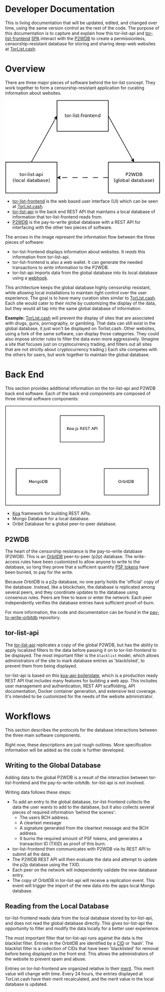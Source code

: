 # Developer Documentation

This is living documentation that will be updated, edited, and changed over time, using the same version control as the rest of the code. The purpose of this documentation is to capture and explain how this tor-list-api and [tor-list-frontend](https://github.com/Permissionless-Software-Foundation/tor-list-frontend) [SPA](https://en.wikipedia.org/wiki/Single-page_application) interact with the [P2WDB](https://github.com/Permissionless-Software-Foundation/ipfs-p2wdb-service) to create a permissionless, censorship-resistant database for storing and sharing deep-web websites at [TorList.cash](https://torlist.cash).

# Overview

There are three major pieces of software behind the tor-list concept. They work together to form a censorship-resistant application for curating information about websites.

![tor-list major subcomponents](./diagrams/software-interaction.png)

- [tor-list-frontend](https://github.com/Permissionless-Software-Foundation/tor-list-frontend) is the web based user interface (UI) which can be seen at [TorList.cash](https://torlist.cash/).
- [tor-list-api](https://github.com/Permissionless-Software-Foundation/tor-list-api) is the back end REST API that maintains a local database of information that tor-list-frontend reads from.
- [P2WDB](https://github.com/Permissionless-Software-Foundation/ipfs-p2wdb-service) is the pay-to-write global database with a REST API for interfacing with the other two pieces of software.

The arrows in the image represent the information flow between the three pieces of software:

- tor-list-frontend displays information about websites. It _reads_ this information from tor-list-api.
- tor-list-frontend is also a web wallet. It can generate the needed transactions to _write_ information to the P2WDB.
- tor-list-api imports data from the global database into its local database using a [webhook](https://en.wikipedia.org/wiki/Webhook).

This architecture keeps the global database highly censorship resistant, while allowing local installations to maintain tight control over the user experience. The goal is to have many curation sites similar to [TorList.cash](https://torlist.cash). Each site would cater to their niche by customizing the display of the data, but they would all tap into the same global database of information.

**Example:** [TorList.cash](https://torlist.cash) will prevent the display of sites that are associated with drugs, guns, pornography, or gambling. That data can still exist in the global database, it just won't be displayed on Torlist.cash. Other websites, using a fork of the same software, can display those categories. They could also impose stricter rules to filter the data even more aggressively. (Imagine a site that focuses just on cryptocurrency trading, and filters out all sites that are not strictly about cryptocurrency trading.) Each site competes with the others for users, but work together to maintain the global database.

# Back End

This section provides additional information on the tor-list-api and P2WDB back end software. Each of the back end components are composed of three internal software components:

![back end subcomponents](./diagrams/rest-api-subcomponents.png)

- [Koa](https://koajs.com/) framework for building REST APIs.
- Mongo Database for a local database.
- Oribit Database for a global peer-to-peer database.

## P2WDB

The heart of the censorship resistance is the pay-to-write database (P2WDB). This is an [OrbitDB](https://orbitdb.org/) peer-to-peer (p2p) database. The write-access rules have been customized to allow anyone to write to the database, so long they prove that a sufficient quantity [PSF tokens](https://psfoundation.cash) have been burned, to pay for the write.

Because OrbitDB is a p2p database, no one party holds the 'official' copy of the database. Instead, like a blockchain, the database is replicated among several peers, and they coordinate updates to the database using consensus rules. Peers are free to leave or enter the network. Each peer independently verifies the database entries have sufficient proof-of-burn.

For more information, the code and documentation can be found in the [pay-to-write-orbitdb](https://github.com/Permissionless-Software-Foundation/pay-to-write-orbitdb) repository.

## tor-list-api

The [tor-list-api](https://github.com/Permissionless-Software-Foundation/tor-list-api) replicates a copy of the global P2WDB, but has the ability to apply localized filters to the data before passing it on to tor-list-frontend to be displayed. The most important filter is the `blacklist` model, which allows administrators of the site to mark database entries as 'blacklisted', to prevent them from being displayed.

tor-list-api is based on this [koa-api-boilerplate](https://github.com/christroutner/koa-api-boilerplate), which is a production ready REST API that includes many features for building a web app. This includes user management and authentication, REST API scaffolding, API documentation, Docker container generation, and extensive test coverage. It's intended to be customized for the needs of the website administrator.

# Workflows

This section describes the protocols for the database interactions between the three main software components.

Right now, these descriptions are just rough outlines. More specification information will be added as the code is further developed.

## Writing to the Global Database

Adding data to the global P2WDB is a result of the interaction between tor-list-frontend and the pay-to-write-orbitdb. tor-list-api is not involved.

Writing data follows these steps:

- To add an entry to the global database, tor-list-frontend collects the data the user wants to add to the database, but it also collects several pieces of required information 'behind the scenes':
  - The users BCH address.
  - A cleartext message
  - A signature generated from the cleartext message and the BCH address.
  - It burns the required amount of PSF tokens, and generates a transaction ID (TXID) as proof of this burn.
- tor-list-frontend then communicates with P2WDB via its REST API to submit all the data.
- The P2WDB REST API will then evaluate the data and attempt to update the p2p database using the TXID.
- Each peer on the network will independently validate the new database entry.
- The copy of OrbitDB in tor-list-api will receive a replication event. This event will trigger the import of the new data into the apps local Mongo database.

## Reading from the Local Database

tor-list-frontend reads data from the local database stored by tor-list-api, and does not read the global database directly. This gives tor-list-api the opportunity to filter and modify the data locally for a better user experience.

The most important filter that tor-list-api runs against the data is the blacklist filter. Entries in the OrbitDB are identified by a [CID](https://docs.ipfs.io/concepts/content-addressing/) or 'hash'. The blacklist filter is a collection of CIDs that have been 'blacklisted' for removal before being displayed on the front end. This allows the administrators of the website to prevent spam and abuse.

Entries on tor-list-frontend are organized relative to their [merit](https://github.com/Permissionless-Software-Foundation/bch-message-lib/blob/master/lib/merit.js). This merit value will change with time. Every 24 hours, the entries displayed at TorList.cash have their merit recalculated, and the merit value in the local database is updated.

